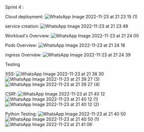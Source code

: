 Sprint 4 :

Cloud deployment:
![WhatsApp Image 2022-11-23 at 21 23 15 (1)](https://user-images.githubusercontent.com/95156717/203591629-1f9c3282-ec56-415d-8eac-9f38377d192f.jpeg)

service creation:
![WhatsApp Image 2022-11-23 at 21 23 49](https://user-images.githubusercontent.com/95156717/203592065-7eb4ef4f-0d4a-4afc-8d0c-46f64e38ca59.jpeg)

Workload's Overview:
![WhatsApp Image 2022-11-23 at 21 24 00](https://user-images.githubusercontent.com/95156717/203592208-d9cb76a6-359d-4b67-b9e4-116871262ae0.jpeg)

Pods Overview:
![WhatsApp Image 2022-11-23 at 21 24 18](https://user-images.githubusercontent.com/95156717/203592399-0ee86a40-9e15-4230-b945-7d94169ac0ea.jpeg)

ingress Overview:
![WhatsApp Image 2022-11-23 at 21 24 39](https://user-images.githubusercontent.com/95156717/203592607-0ca260b9-cab9-411e-a29f-df4d297af6ad.jpeg)

Testing

XSS:
![WhatsApp Image 2022-11-23 at 21 38 30](https://user-images.githubusercontent.com/95156717/203594287-e704edd4-98ce-4729-bc4c-23f0a3f50c42.jpeg)
![WhatsApp Image 2022-11-23 at 21 39 27 (3)](https://user-images.githubusercontent.com/95156717/203595068-1b82fa97-a4bd-4c40-9b5e-6ccd7a38d267.jpeg)
![WhatsApp Image 2022-11-23 at 21 39 27 (4)](https://user-images.githubusercontent.com/95156717/203595169-85a963e1-9b95-4926-b3ab-027cc08f3183.jpeg)

CSRf:
![WhatsApp Image 2022-11-23 at 21 40 12](https://user-images.githubusercontent.com/95156717/203595340-da6a3977-f08c-4d3d-a113-551cf33c18b4.jpeg)
![WhatsApp Image 2022-11-23 at 21 40 12 (1)](https://user-images.githubusercontent.com/95156717/203595457-954c908e-61c7-4d38-b3e8-afe8468c94c0.jpeg)
![WhatsApp Image 2022-11-23 at 21 40 12 (2)](https://user-images.githubusercontent.com/95156717/203595680-d3b648f0-3b42-413e-8f16-e3eec585fe66.jpeg)

Python Testing:
![WhatsApp Image 2022-11-23 at 21 40 50](https://user-images.githubusercontent.com/95156717/203595820-5a0aeee6-8023-4fd5-b20c-fe3fc3bc3a47.jpeg)
![WhatsApp Image 2022-11-23 at 21 40 50 (1)](https://user-images.githubusercontent.com/95156717/203595952-48be0431-1888-4800-9412-48962bd04520.jpeg)
![WhatsApp Image 2022-11-23 at 21 41 06](https://user-images.githubusercontent.com/95156717/203596134-54d2289d-4d68-415e-b378-5c9793e33059.jpeg)






















